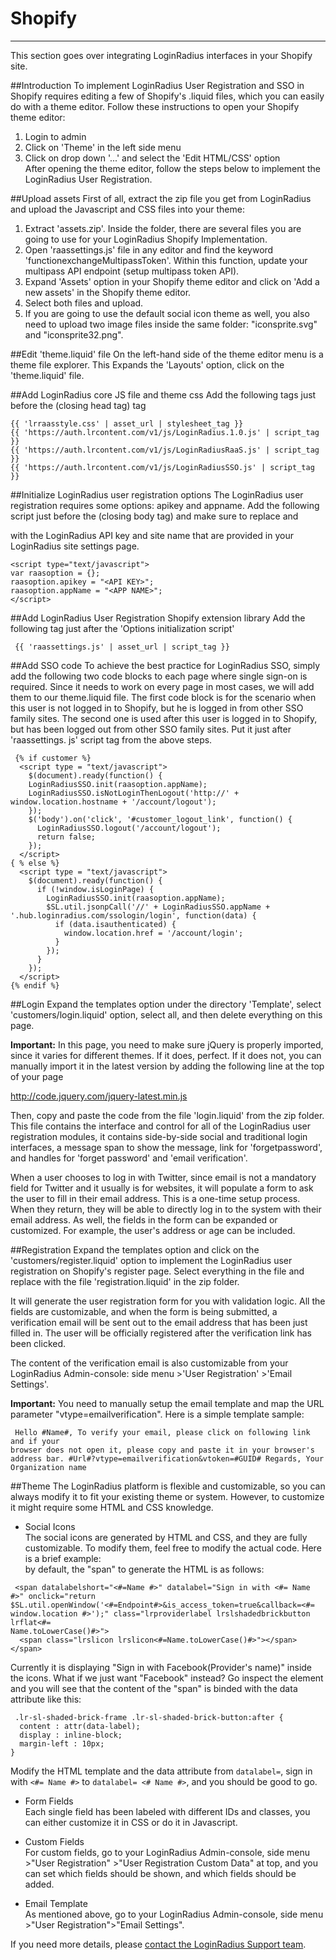 # Shopify

---

This section goes over integrating LoginRadius interfaces in your Shopify site.

##Introduction
To implement LoginRadius User Registration and SSO in Shopify requires editing a few of Shopify's .liquid files, which you can easily do with a theme editor. Follow these instructions to open your Shopify theme editor:

1. Login to admin
2. Click on 'Theme' in the left side menu
3. Click on drop down '...' and select the 'Edit HTML/CSS' option  
   After opening the theme editor, follow the steps below to implement the LoginRadius User
   Registration.

##Upload assets
First of all, extract the zip file you get from LoginRadius and upload the Javascript and CSS files into your theme:

1. Extract 'assets.zip'. Inside the folder, there are several files you are going to use for your LoginRadius Shopify Implementation.
2. Open 'raassettings.js' file in any editor and find the keyword 'functionexchangeMultipassToken'. Within this function, update your multipass API endpoint (setup multipass token API).
3. Expand 'Assets' option in your Shopify theme editor and click on 'Add a new assets' in the Shopify theme editor.
4. Select both files and upload.
5. If you are going to use the default social icon theme as well, you also need to upload two image files inside the same folder: "iconsprite.svg" and "iconsprite32.png".

##Edit 'theme.liquid' file
On the left-hand side of the theme editor menu is a theme file explorer. This Expands the 'Layouts'
option, click on the 'theme.liquid' file.

##Add LoginRadius core JS file and theme css
Add the following tags just before the </head> (closing head tag) tag

```
{{ 'lrraasstyle.css' | asset_url | stylesheet_tag }}
{{ 'https://auth.lrcontent.com/v1/js/LoginRadius.1.0.js' | script_tag }}
{{ 'https://auth.lrcontent.com/v1/js/LoginRadiusRaaS.js' | script_tag }}
{{ 'https://auth.lrcontent.com/v1/js/LoginRadiusSSO.js' | script_tag }}
```

##Initialize LoginRadius user registration options
The LoginRadius user registration requires some options: apikey and appname. Add the following
script just before the </body> (closing body tag) and make sure to replace <API KEY> and

<APP NAME> with the LoginRadius API key and site name that are provided in your
LoginRadius site settings page.

```
<script type="text/javascript">
var raasoption = {};
raasoption.apikey = "<API KEY>";
raasoption.appName = "<APP NAME>";
</script>
```

##Add LoginRadius User Registration Shopify extension library
Add the following tag just after the 'Options initialization script'

```
 {{ 'raassettings.js' | asset_url | script_tag }}
```

##Add SSO code
To achieve the best practice for LoginRadius SSO, simply add the following two code blocks to each page where single sign-on is required. Since it needs to work on every page in most cases, we will add them to our theme.liquid file. The first code block is for the scenario when this user is not logged in to Shopify, but he is logged in from other SSO family sites. The second one is used after this user is logged in to Shopify, but has been logged out from other SSO family sites. Put it just after 'raassettings.
js' script tag from the above steps.

```
 {% if customer %}
  <script type = "text/javascript">
    $(document).ready(function() {
    LoginRadiusSSO.init(raasoption.appName);
    LoginRadiusSSO.isNotLoginThenLogout('http://' + window.location.hostname + '/account/logout');
    });
    $('body').on('click', '#customer_logout_link', function() {
      LoginRadiusSSO.logout('/account/logout');
      return false;
    });
  </script>
{ % else %}
  <script type = "text/javascript">
    $(document).ready(function() {
      if (!window.isLoginPage) {
        LoginRadiusSSO.init(raasoption.appName);
        $SL.util.jsonpCall('//' + LoginRadiusSSO.appName + '.hub.loginradius.com/ssologin/login', function(data) {
          if (data.isauthenticated) {
          	window.location.href = '/account/login';
          }
        });
      }
    });
  </script>
{% endif %}
```

##Login
Expand the templates option under the directory 'Template', select 'customers/login.liquid' option, select all, and then delete everything on this page.

**Important:** In this page, you need to make sure jQuery is properly imported, since it varies for different themes. If it does, perfect. If it does not, you can manually import it in the latest version by adding the following line at the top of your page

http://code.jquery.com/jquery-latest.min.js

Then, copy and paste the code from the file 'login.liquid' from the zip folder. This file contains the interface and control for all of the LoginRadius user registration modules, it contains side-by-side social and traditional login interfaces, a message span to show the message, link for 'forgetpassword', and handles for 'forget password' and 'email verification'.

When a user chooses to log in with Twitter, since email is not a mandatory field for Twitter and it usually is for websites, it will populate a form to ask the user to fill in their email address. This is a one-time setup process. When they return, they will be able to directly log in to the system with their email address. As well, the fields in the form can be expanded or customized. For example, the user's address or age can be included.

##Registration
Expand the templates option and click on the 'customers/register.liquid' option to implement the LoginRadius user registration on Shopify's register page. Select everything in the file and replace with the file 'registration.liquid' in the zip folder.

It will generate the user registration form for you with validation logic. All the fields are
customizable, and when the form is being submitted, a verification email will be sent out to the email address that has been just filled in. The user will be officially registered after the verification link has been clicked.

The content of the verification email is also customizable from your LoginRadius Admin-console: side menu >'User Registration' >'Email Settings'.

**Important:** You need to manually setup the email template and map the URL parameter
"vtype=emailverification". Here is a simple template sample:

```
 Hello #Name#, To verify your email, please click on following link and if your
browser does not open it, please copy and paste it in your browser's address bar. #Url#?vtype=emailverification&vtoken=#GUID# Regards, Your Organization name
```

##Theme
The LoginRadius platform is flexible and customizable, so you can always modify it to fit your existing theme or system. However, to customize it might require some HTML and CSS knowledge.

- Social Icons  
  The social icons are generated by HTML and CSS, and they are fully customizable. To modify them, feel free to modify the actual code. Here is a brief example:  
  by default, the "span" to generate the HTML is as follows:

```
 <span datalabelshort="<#=Name #>" datalabel="Sign in with <#= Name #>" onclick="return $SL.util.openWindow('<#=Endpoint#>&is_access_token=true&callback=<#= window.location #>');" class="lrproviderlabel lrslshadedbrickbutton lrflat<#=
Name.toLowerCase()#>">
  <span class="lrslicon lrslicon<#=Name.toLowerCase()#>"></span>
</span>
```

Currently it is displaying "Sign in with Facebook(Provider's name)" inside the icons. What if we just want "Facebook" instead? Go inspect the element and you will see that the content of the "span" is binded with the data attribute like this:

```
 .lr-sl-shaded-brick-frame .lr-sl-shaded-brick-button:after {
  content : attr(data-label);
  display : inline-block;
  margin-left : 10px;
}
```

Modify the HTML template and the data attribute from `datalabel=`, sign in with `<#= Name #>` to `datalabel= <# Name #>`, and you should be good to go.

- Form Fields  
  Each single field has been labeled with different IDs and classes, you can either customize it in CSS or do it in Javascript.

- Custom Fields  
  For custom fields, go to your LoginRadius Admin-console, side menu >"User Registration" >"User Registration Custom Data" at top, and you can set which fields should be shown, and which fields should be added.

- Email Template  
  As mentioned above, go to your LoginRadius Admin-console, side menu >"User Registration">"Email Settings".

If you need more details, please [contact the LoginRadius Support team](http://support.loginradius.com/hc/en-us/requests/new).
